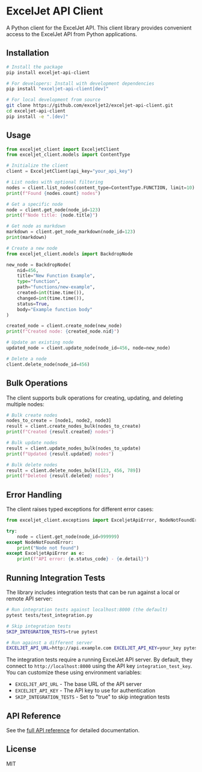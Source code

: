 # ExcelJet API Client

A Python client for the ExcelJet API. This client library provides convenient access to the ExcelJet API from Python applications.

## Installation

```bash
# Install the package
pip install exceljet-api-client

# For developers: Install with development dependencies
pip install "exceljet-api-client[dev]"

# For local development from source
git clone https://github.com/exceljet2/exceljet-api-client.git
cd exceljet-api-client
pip install -e ".[dev]"
```

## Usage

```python
from exceljet_client import ExceljetClient
from exceljet_client.models import ContentType

# Initialize the client
client = ExceljetClient(api_key="your_api_key")

# List nodes with optional filtering
nodes = client.list_nodes(content_type=ContentType.FUNCTION, limit=10)
print(f"Found {nodes.count} nodes")

# Get a specific node
node = client.get_node(node_id=123)
print(f"Node title: {node.title}")

# Get node as markdown
markdown = client.get_node_markdown(node_id=123)
print(markdown)

# Create a new node
from exceljet_client.models import BackdropNode

new_node = BackdropNode(
    nid=456,
    title="New Function Example",
    type="function",
    path="functions/new-example",
    created=int(time.time()),
    changed=int(time.time()),
    status=True,
    body="Example function body"
)

created_node = client.create_node(new_node)
print(f"Created node: {created_node.nid}")

# Update an existing node
updated_node = client.update_node(node_id=456, node=new_node)

# Delete a node
client.delete_node(node_id=456)
```

## Bulk Operations

The client supports bulk operations for creating, updating, and deleting multiple nodes:

```python
# Bulk create nodes
nodes_to_create = [node1, node2, node3]
result = client.create_nodes_bulk(nodes_to_create)
print(f"Created {result.created} nodes")

# Bulk update nodes
result = client.update_nodes_bulk(nodes_to_update)
print(f"Updated {result.updated} nodes")

# Bulk delete nodes
result = client.delete_nodes_bulk([123, 456, 789])
print(f"Deleted {result.deleted} nodes")
```

## Error Handling

The client raises typed exceptions for different error cases:

```python
from exceljet_client.exceptions import ExceljetApiError, NodeNotFoundError

try:
    node = client.get_node(node_id=999999)
except NodeNotFoundError:
    print("Node not found")
except ExceljetApiError as e:
    print(f"API error: {e.status_code} - {e.detail}")
```

## Running Integration Tests

The library includes integration tests that can be run against a local or remote API server:

```bash
# Run integration tests against localhost:8000 (the default)
pytest tests/test_integration.py

# Skip integration tests
SKIP_INTEGRATION_TESTS=true pytest 

# Run against a different server
EXCELJET_API_URL=http://api.example.com EXCELJET_API_KEY=your_key pytest tests/test_integration.py
```

The integration tests require a running ExcelJet API server. By default, they connect to `http://localhost:8000` using the API key `integration_test_key`. You can customize these using environment variables:

- `EXCELJET_API_URL` - The base URL of the API server
- `EXCELJET_API_KEY` - The API key to use for authentication
- `SKIP_INTEGRATION_TESTS` - Set to "true" to skip integration tests

## API Reference

See the [full API reference](https://docs.exceljet.com/api) for detailed documentation.

## License

MIT 